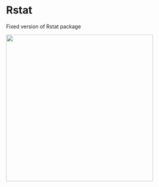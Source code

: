 # Rstat
Fixed version of Rstat package 

<img src ='https://user-images.githubusercontent.com/6457691/81569878-d0980a00-93da-11ea-907f-0a8049a1b990.jpg' width = '400'>
